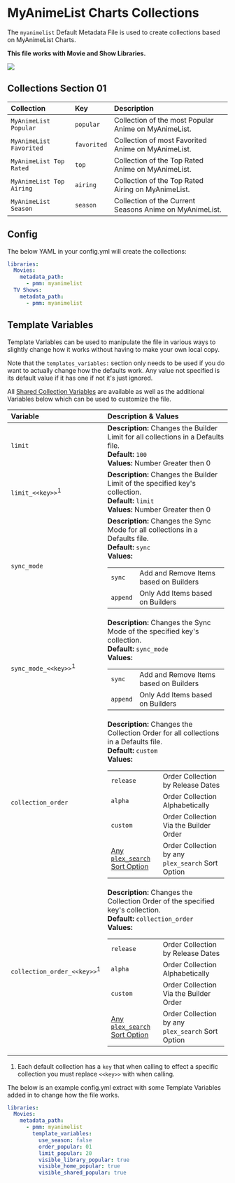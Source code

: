 # MyAnimeList Charts Collections

The `myanimelist` Default Metadata File is used to create collections based on MyAnimeList Charts.

**This file works with Movie and Show Libraries.**

![](../images/myanimelist.png)

## Collections Section 01

| Collection               | Key         | Description                                             |
|:-------------------------|:------------|:--------------------------------------------------------|
| `MyAnimeList Popular`    | `popular`   | Collection of the most Popular Anime on MyAnimeList.    |
| `MyAnimeList Favorited`  | `favorited` | Collection of most Favorited Anime on MyAnimeList.      |
| `MyAnimeList Top Rated`  | `top`       | Collection of the Top Rated Anime on MyAnimeList.       |
| `MyAnimeList Top Airing` | `airing`    | Collection of the Top Rated Airing on MyAnimeList.      |
| `MyAnimeList Season`     | `season`    | Collection of the Current Seasons Anime on MyAnimeList. |

## Config

The below YAML in your config.yml will create the collections:

```yaml
libraries:
  Movies:
    metadata_path:
      - pmm: myanimelist
  TV Shows:
    metadata_path:
      - pmm: myanimelist
```

## Template Variables

Template Variables can be used to manipulate the file in various ways to slightly change how it works without having to make your own local copy.

Note that the `templates_variables:` section only needs to be used if you do want to actually change how the defaults work. Any value not specified is its default value if it has one if not it's just ignored.

All [Shared Collection Variables](../collection_variables) are available as well as the additional Variables below which can be used to customize the file.

| Variable                               | Description & Values                                                                                                                                                                                                                                                                                                                                                                                                                                                                                                                         |
|:---------------------------------------|:---------------------------------------------------------------------------------------------------------------------------------------------------------------------------------------------------------------------------------------------------------------------------------------------------------------------------------------------------------------------------------------------------------------------------------------------------------------------------------------------------------------------------------------------|
| `limit`                                | **Description:** Changes the Builder Limit for all collections in a Defaults file.<br>**Default:** `100`<br>**Values:** Number Greater then 0                                                                                                                                                                                                                                                                                                                                                                                                |
| `limit_<<key>>`<sup>1</sup>            | **Description:** Changes the Builder Limit of the specified key's collection.<br>**Default:** `limit`<br>**Values:** Number Greater then 0                                                                                                                                                                                                                                                                                                                                                                                                   |
| `sync_mode`                            | **Description:** Changes the Sync Mode for all collections in a Defaults file.<br>**Default:** `sync`<br>**Values:**<table class="clearTable"><tr><td>`sync`</td><td>Add and Remove Items based on Builders</td></tr><tr><td>`append`</td><td>Only Add Items based on Builders</td></tr></table>                                                                                                                                                                                                                                             |
| `sync_mode_<<key>>`<sup>1</sup>        | **Description:** Changes the Sync Mode of the specified key's collection.<br>**Default:** `sync_mode`<br>**Values:**<table class="clearTable"><tr><td>`sync`</td><td>Add and Remove Items based on Builders</td></tr><tr><td>`append`</td><td>Only Add Items based on Builders</td></tr></table>                                                                                                                                                                                                                                             |
| `collection_order`                     | **Description:** Changes the Collection Order for all collections in a Defaults file.<br>**Default:** `custom`<br>**Values:**<table class="clearTable"><tr><td>`release`</td><td>Order Collection by Release Dates</td></tr><tr><td>`alpha`</td><td>Order Collection Alphabetically</td></tr><tr><td>`custom`</td><td>Order Collection Via the Builder Order</td></tr><tr><td>[Any `plex_search` Sort Option](../../metadata/builders/plex.md#sort-options)</td><td>Order Collection by any `plex_search` Sort Option</td></tr></table>      |
| `collection_order_<<key>>`<sup>1</sup> | **Description:** Changes the Collection Order of the specified key's collection.<br>**Default:** `collection_order`<br>**Values:**<table class="clearTable"><tr><td>`release`</td><td>Order Collection by Release Dates</td></tr><tr><td>`alpha`</td><td>Order Collection Alphabetically</td></tr><tr><td>`custom`</td><td>Order Collection Via the Builder Order</td></tr><tr><td>[Any `plex_search` Sort Option](../../metadata/builders/plex.md#sort-options)</td><td>Order Collection by any `plex_search` Sort Option</td></tr></table> |

1. Each default collection has a `key` that when calling to effect a specific collection you must replace `<<key>>` with when calling.

The below is an example config.yml extract with some Template Variables added in to change how the file works.

```yaml
libraries:
  Movies:
    metadata_path:
      - pmm: myanimelist
        template_variables:
          use_season: false
          order_popular: 01
          limit_popular: 20
          visible_library_popular: true
          visible_home_popular: true
          visible_shared_popular: true
```
